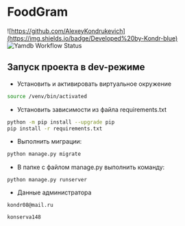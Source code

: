 # FoodGram
![https://github.com/AlexeyKondrukevich](https://img.shields.io/badge/Developed%20by-Kondr-blue) 
![Yamdb Workflow Status](https://github.com/AlexeyKondrukevich/foodgram-project-react/actions/workflows/foodgram_workflow.yml/badge.svg?branch=master&event=push)

## Запуск проекта в dev-режиме

- Установить и активировать виртуальное окружение

```bash
source /venv/bin/activated
```

- Установить зависимости из файла requirements.txt

```bash
python -m pip install --upgrade pip
pip install -r requirements.txt
```

- Выполнить миграции:

```bash
python manage.py migrate
```

- В папке с файлом manage.py выполнить команду:
```
python manage.py runserver
```
- Данные администратора

```
kondr08@mail.ru
```
```
konserva148
```


